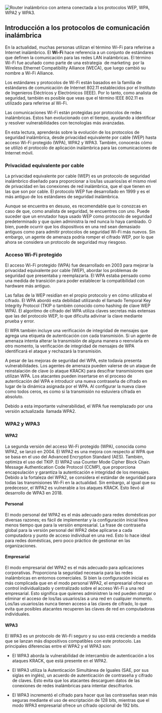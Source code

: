 
![Router inalámbrico con antena conectada a los protocolos WEP, WPA, WPA2 y WPA3.](https://d3c33hcgiwev3.cloudfront.net/imageAssetProxy.v1/DWMX2P3TTGOgrpQysYeQ6A_b752f527dc4a4a91a82e464f070efef1_imuiVY3U6LzvK3WU7d4hUrcEOJzJ30DPIrSaajMeJ_ydJZJTnwXWXbIZh7otNP8RfU4m6_0qKMZMu5wPAuVrCCAwDR1MSlR4F5hl4Nr2jrMTgzoFNOOKbGMSOOEyqAaJmO1gxIlI_Wp18JhJcLC0gQ?expiry=1702425600000&hmac=gEkihtymz7IJUL8U4gOC7WcqQOrY7Bdx-q8KX-eTw0U)

## Introducción a los protocolos de comunicación inalámbrica

En la actualidad, muchas personas utilizan el término Wi-Fi para referirse a Internet inalámbrico. El **Wi-Fi** hace referencia a un conjunto de estándares que definen la comunicación para las redes LAN inalámbricas. El término Wi-Fi fue acuñado como parte de una estrategia  de marketing  por la Wireless Ethernet Compatibility Alliance (WECA), que luego cambió su nombre a Wi-Fi Alliance. 

Los estándares y protocolos de Wi-Fi están basados en la familia de estándares de comunicación de Internet 802.11 establecidos por el Instituto de Ingenieros Eléctricos y Electrónicos (IEEE). Por lo tanto, como analista de seguridad, también es posible que veas que el término IEEE 802.11 es utilizado para referirse al Wi-Fi.

Las comunicaciones Wi-Fi están protegidas por protocolos de redes inalámbricas. Estos han evolucionado con el tiempo, ayudando a identificar y resolver vulnerabilidades con tecnologías más avanzadas.

En esta lectura, aprenderás sobre la evolución de los protocolos de seguridad inalámbrica, desde privacidad equivalente por cable (WEP) hasta acceso Wi-Fi protegido (WPA), WPA2 y WPA3. También, conocerás cómo se utilizó el protocolo de aplicación inalámbrica para las comunicaciones de Internet móvil.

### **Privacidad equivalente por cable**

La privacidad equivalente por cable (WEP) es un protocolo de seguridad inalámbrico diseñado para proporcionar a los/las usuarios/as el mismo nivel de privacidad en las conexiones de red inalámbrica, que el que tienen en las que son por cable. El protocolo WEP fue desarrollado en 1999 y es el más antiguo de los estándares de seguridad inalámbrica.

Aunque se encuentra en desuso, es recomendable que lo conozcas en caso de que, como analista de seguridad, te encuentres con uno. Puede suceder que un enrutador haya usado WEP como protocolo de seguridad predeterminado y que quien administra la red nunca lo haya cambiado. O bien, puede ocurrir que los dispositivos en una red sean demasiado antiguos como para admitir protocolos de seguridad Wi-Fi más nuevos. Sin embargo, un agente de amenaza podría romper el cifrado WEP, por lo que ahora se considera un protocolo de seguridad muy riesgoso.

### **Acceso Wi-Fi protegido**

El acceso Wi-Fi protegido (WPA) fue desarrollado en 2003 para mejorar la privacidad equivalente por cable (WEP), abordar los problemas de seguridad que presentaba y reemplazarla. El WPA estaba pensado como una medida de transición para poder establecer la compatibilidad con hardware más antiguo.

Las fallas de la WEP residían en el propio protocolo y en cómo utilizaba el cifrado. El WPA abordó esta debilidad utilizando el llamado Temporal Key Integrity Protocol (TKIP o también conocido como hashing de clave WEP WPA). El algoritmo de cifrado del WPA utiliza claves secretas más extensas que las del protocolo WEP, lo que dificulta adivinar la clave mediante prueba y error.

El WPA también incluye una verificación de integridad de mensajes que agrega una etiqueta de autenticación con cada transmisión. Si un agente de amenaza intenta alterar la transmisión de alguna manera o reenviarla en otro momento, la verificación de integridad de mensajes de WPA identificará el ataque y rechazará la transmisión.

A pesar de las mejoras de seguridad del WPA, este todavía presenta vulnerabilidades. Los agentes de amenaza pueden valerse de un ataque de reinstalación de clave (o ataque KRACK) para descifrar transmisiones que utilizan WPA. Los atacantes pueden insertarse en el proceso de autenticación del WPA e introducir una nueva contraseña de cifrado en lugar de la dinámica asignada por el WPA. Al configurar la nueva clave como todos ceros, es como si la transmisión no estuviera cifrada en absoluto.

Debido a esta importante vulnerabilidad, el WPA fue reemplazado por una versión actualizada  llamada WPA2.

### **WPA2 y WPA3**

#### **WPA2**

La segunda versión del acceso Wi-Fi protegido (WPA), conocida como WPA2, se lanzó en 2004. El WPA2 es una mejora con respecto al WPA que se basa en el uso del Advanced Encryption Standard (AES). También, optimiza el uso del TKIP. El WPA2 usa Counter Mode Cipher Block Chain Message Authentication Code Protocol (CCMP), que proporciona encapsulación y garantiza la autenticación e integridad de los mensajes. Debido a la fortaleza del WPA2, se considera el estándar de seguridad para todas las transmisiones Wi-Fi en la actualidad. Sin embargo, al igual que su predecesor, el WPA2 es vulnerable a los ataques KRACK. Esto llevó al desarrollo de WPA3 en 2018.

#### **Personal**

El modo personal del WPA2 es el más adecuado para redes domésticas por diversas razones; es fácil de implementar y la configuración inicial lleva menos tiempo que para la versión empresarial. La frase de contraseña global para la versión personal del WPA2 debe aplicarse a cada computadora y punto de acceso individual en una red. Esto lo hace ideal para redes domésticas, pero poco práctico de gestionar en las organizaciones.

#### **Empresarial**

El modo empresarial del WPA2 es el más adecuado para aplicaciones corporativas. Proporciona la seguridad necesaria para las redes inalámbricas en entornos comerciales. Si bien la configuración inicial es más complicada que en el modo personal WPA2, el empresarial ofrece un control individualizado y centralizado sobre el acceso Wi-Fi a una red empresarial. Esto significa que quienes administren la red pueden otorgar o eliminar el acceso de los/las usuarios/as a una red en cualquier momento. Los/las usuarios/as nunca tienen acceso a las claves de cifrado, lo que evita que posibles atacantes recuperen las claves de red en computadoras individuales.

#### **WPA3**

El WPA3 es un protocolo de Wi-Fi seguro y su uso está creciendo a medida que se lanzan más dispositivos compatibles con este protocolo. Las principales diferencias entre el WPA2 y el WPA3 son:

- El WPA3 aborda la vulnerabilidad de intercambio de autenticación a los ataques KRACK, que está presente en el WPA2. 
    
- El WPA3 utiliza la Autenticación Simultánea de Iguales (SAE, por sus siglas en inglés), un acuerdo de autenticación de contraseña y cifrado de claves. Esto evita que los atacantes descarguen datos de las conexiones de redes inalámbricas para intentar descifrarlos.
    
- El WPA3 incrementó el cifrado para hacer que las contraseñas sean más seguras mediante el uso de encriptación de 128 bits, mientras que el modo WPA3 empresarial ofrece un cifrado opcional de 192 bits.